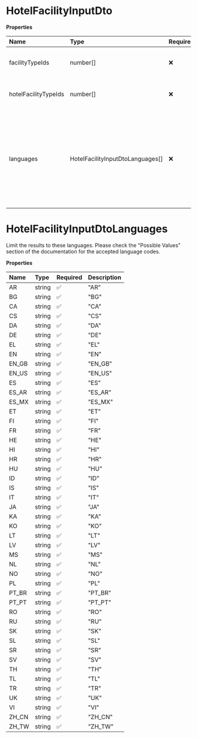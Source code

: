 # HotelFacilityInputDto

**Properties**

| Name                 | Type                             | Required | Description                                                                                                                            |
| :------------------- | :------------------------------- | :------- | :------------------------------------------------------------------------------------------------------------------------------------- |
| facilityTypeIds      | number[]                         | ❌       | Limit the results to these facility types.                                                                                             |
| hotelFacilityTypeIds | number[]                         | ❌       | Limit the results to these hotel facility types.                                                                                       |
| languages            | HotelFacilityInputDtoLanguages[] | ❌       | Limit the results to these languages. Please check the "Possible Values" section of the documentation for the accepted language codes. |

# HotelFacilityInputDtoLanguages

Limit the results to these languages. Please check the "Possible Values" section of the documentation for the accepted language codes.

**Properties**

| Name  | Type   | Required | Description |
| :---- | :----- | :------- | :---------- |
| AR    | string | ✅       | "AR"        |
| BG    | string | ✅       | "BG"        |
| CA    | string | ✅       | "CA"        |
| CS    | string | ✅       | "CS"        |
| DA    | string | ✅       | "DA"        |
| DE    | string | ✅       | "DE"        |
| EL    | string | ✅       | "EL"        |
| EN    | string | ✅       | "EN"        |
| EN_GB | string | ✅       | "EN_GB"     |
| EN_US | string | ✅       | "EN_US"     |
| ES    | string | ✅       | "ES"        |
| ES_AR | string | ✅       | "ES_AR"     |
| ES_MX | string | ✅       | "ES_MX"     |
| ET    | string | ✅       | "ET"        |
| FI    | string | ✅       | "FI"        |
| FR    | string | ✅       | "FR"        |
| HE    | string | ✅       | "HE"        |
| HI    | string | ✅       | "HI"        |
| HR    | string | ✅       | "HR"        |
| HU    | string | ✅       | "HU"        |
| ID    | string | ✅       | "ID"        |
| IS    | string | ✅       | "IS"        |
| IT    | string | ✅       | "IT"        |
| JA    | string | ✅       | "JA"        |
| KA    | string | ✅       | "KA"        |
| KO    | string | ✅       | "KO"        |
| LT    | string | ✅       | "LT"        |
| LV    | string | ✅       | "LV"        |
| MS    | string | ✅       | "MS"        |
| NL    | string | ✅       | "NL"        |
| NO    | string | ✅       | "NO"        |
| PL    | string | ✅       | "PL"        |
| PT_BR | string | ✅       | "PT_BR"     |
| PT_PT | string | ✅       | "PT_PT"     |
| RO    | string | ✅       | "RO"        |
| RU    | string | ✅       | "RU"        |
| SK    | string | ✅       | "SK"        |
| SL    | string | ✅       | "SL"        |
| SR    | string | ✅       | "SR"        |
| SV    | string | ✅       | "SV"        |
| TH    | string | ✅       | "TH"        |
| TL    | string | ✅       | "TL"        |
| TR    | string | ✅       | "TR"        |
| UK    | string | ✅       | "UK"        |
| VI    | string | ✅       | "VI"        |
| ZH_CN | string | ✅       | "ZH_CN"     |
| ZH_TW | string | ✅       | "ZH_TW"     |
